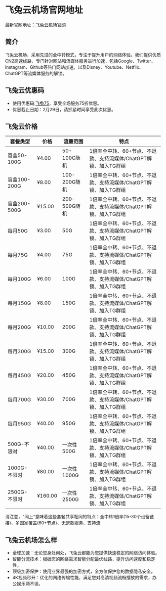 # 飞兔云机场官网地址

最新官网地址：[飞兔云机场官网](https://www.xn--9kq10e0y7h.site/index.html?register=PWUGFYzu)


## 简介

飞兔云机场，采用先进的全中转模式，专注于提升用户的网络体验。我们提供优质CN2高速线路，专门针对网站和流媒体服务进行加速，包括Google、Twitter、Instagram、Github等热门网站加速，以及Disney、Youtube、Netflix、ChatGPT等流媒体服务的解锁。


## 飞兔云优惠码

- 使用优惠码:[飞兔75](https://www.xn--9kq10e0y7h.site/index.html?register=PWUGFYzu)，享受全场服务75折优惠。
- 优惠截止日期：2月29日，请抓紧时间享受此次优惠。

## 飞兔云价格

| 套餐类型   | 价格   | 流量范围         | 特点                                         |
|---------|------|--------------|------------------------------------------|
| 盲盒50-100G | ¥4.00 | 50-100G随机     | 1倍率全中转、60+节点、不退款、支持流媒体/ChatGPT解锁、加入TG群组 |
| 盲盒100-200G| ¥8.00 | 100-200G随机    | 1倍率全中转、60+节点、不退款、支持流媒体/ChatGPT解锁、加入TG群组 |
| 盲盒200-500G| ¥15.00| 200-500G随机    | 1倍率全中转、60+节点、不退款、支持流媒体/ChatGPT解锁、加入TG群组 |
| 每月50G     | ¥3.00 | 50G            | 1倍率全中转、60+节点、不退款、支持流媒体/ChatGPT解锁、加入TG群组 |
| 每月75G     | ¥4.00 | 75G            | 1倍率全中转、60+节点、不退款、支持流媒体/ChatGPT解锁、加入TG群组 |
| 每月100G    | ¥6.00 | 100G           | 1倍率全中转、60+节点、不退款、支持流媒体/ChatGPT解锁、加入TG群组 |
| 每月150G    | ¥8.00 | 150G           | 1倍率全中转、60+节点、不退款、支持流媒体/ChatGPT解锁、加入TG群组 |
| 每月200G    | ¥10.00| 200G           | 1倍率全中转、60+节点、不退款、支持流媒体/ChatGPT解锁、加入TG群组 |
| 每月300G    | ¥15.00| 300G           | 1倍率全中转、60+节点、不退款、支持流媒体/ChatGPT解锁、加入TG群组 |
| 每月450G    | ¥20.00| 450G           | 1倍率全中转、60+节点、不退款、支持流媒体/ChatGPT解锁、加入TG群组 |
| 每月700G    | ¥30.00| 700G           | 1倍率全中转、60+节点、不退款、支持流媒体/ChatGPT解锁、加入TG群组 |
| 每月950G    | ¥40.00| 950G           | 1倍率全中转、60+节点、不退款、支持流媒体/ChatGPT解锁、加入TG群组 |
| 500G-不限时  | ¥40.00| 一次性500G      | 1倍率全中转、60+节点、不退款、支持流媒体/ChatGPT解锁、加入TG群组 |
| 1000G-不限时 | ¥80.00| 一次性1000G     | 1倍率全中转、60+节点、不退款、支持流媒体/ChatGPT解锁、加入TG群组 |
| 2500G-不限时 | ¥160.00| 一次性2500G    | 1倍率全中转、60+节点、不退款、支持流媒体/ChatGPT解锁、加入TG群组 |

请注意，"同上"意味着这些套餐共享相同的特点：全中转1倍率(15-30个设备链接)、多国家覆盖(60+节点)、无退款服务、支持流



## 飞兔云机场怎么样

- 全球加速：无论您身处何处，飞兔云都能为您提供快速稳定的网络访问体验。
- 智能分流技术：根据您的网络需求智能分配最优线路，提升访问速度和稳定性。
- 顶级加密保护：使用业界最强的加密方式，全方位保护您的数据隐私安全。
- 4K视频秒开：优化的网络传输性能，满足您对高清视频流畅播放的需求，办公娱乐两不误。
